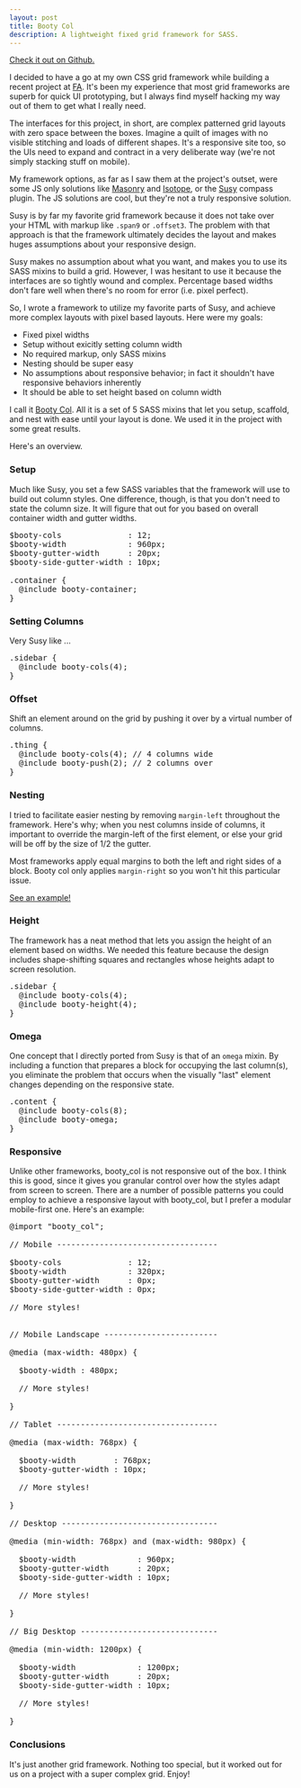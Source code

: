 ```yaml
---
layout: post
title: Booty Col
description: A lightweight fixed grid framework for SASS.
---
```


[Check it out on Github.](http://github.com/keighl/booty_col)

I decided to have a go at my own CSS grid framework while building a recent project at [FA](http://thinkfa.com). It's been my experience that most grid frameworks are superb for quick UI prototyping, but I always find myself hacking my way out of them to get what I really need.

The interfaces for this project, in short, are complex patterned grid layouts with zero space between the boxes. Imagine a quilt of images with no visible stitching and loads of different shapes. It's a responsive site too, so the UIs need to expand and contract in a very deliberate way (we're not simply stacking stuff on mobile).

My framework options, as far as I saw them at the project's outset, were some JS only solutions like [Masonry](http://masonry.desandro.com/) and [Isotope](http://isotope.metafizzy.co/), or the [Susy](http://susy.oddbird.net/) compass plugin. The JS solutions are cool, but they're not a truly responsive solution.

Susy is by far my favorite grid framework because it does not take over your HTML with markup like `.span9` or `.offset3`. The problem with that approach is that the framework ultimately decides the layout and makes huges assumptions about your responsive design.

Susy makes no assumption about what you want, and makes you to use its SASS mixins to build a grid. However, I was hesitant to use it because the interfaces are so tightly wound and complex. Percentage based widths don't fare well when there's no room for error (i.e. pixel perfect).

So, I wrote a framework to utilize my favorite parts of Susy, and achieve more complex layouts with pixel based layouts. Here were my goals:

* Fixed pixel widths
* Setup without exicitly setting column width
* No required markup, only SASS mixins
* Nesting should be super easy
* No assumptions about responsive behavior; in fact it shouldn't have responsive behaviors inherently
* It should be able to set height based on column width

I call it [Booty Col](http://github.com/keighl/boot_col). All it is a set of 5 SASS mixins that let you setup, scaffold, and nest with ease until your layout is done. We used it in the project with some great results.

Here's an overview.

### Setup

Much like Susy, you set a few SASS variables that the framework will use to build out column styles. One difference, though, is that you don't need to state the column size. It will figure that out for you based on overall container width and gutter widths.

<pre class="prettyprint lang-css">
$booty-cols              : 12;
$booty-width             : 960px;
$booty-gutter-width      : 20px;
$booty-side-gutter-width : 10px;

.container {
  @include booty-container;
}
</pre>

### Setting Columns

Very Susy like ...

<pre class="prettyprint lang-css">
.sidebar {
  @include booty-cols(4);
}
</pre>

### Offset

Shift an element around on the grid by pushing it over by a virtual number of columns.

<pre class="prettyprint lang-css">
.thing {
  @include booty-cols(4); // 4 columns wide
  @include booty-push(2); // 2 columns over
}
</pre>

### Nesting

I tried to facilitate easier nesting by removing `margin-left` throughout the framework. Here's why; when you nest columns inside of columns, it important to override the margin-left of the first element, or else your grid will be off by the size of 1/2 the gutter.

Most frameworks apply equal margins to both the left and right sides of a block. Booty col only applies `margin-right` so you won't hit this particular issue.

[See an example!](http://keighl.github.com/booty_col)

### Height

The framework has a neat method that lets you assign the height of an element based on widths. We needed this feature because the design includes shape-shifting squares and rectangles whose heights adapt to screen resolution.

<pre class="prettyprint lang-css">
.sidebar {
  @include booty-cols(4);
  @include booty-height(4);
}
</pre>

### Omega

One concept that I directly ported from Susy is that of an `omega` mixin. By including a function that prepares a block for occupying the last column(s), you eliminate the problem that occurs when the visually "last" element changes depending on the responsive state.

<pre class="prettyprint lang-css">
.content {
  @include booty-cols(8);
  @include booty-omega;
}
</pre>

### Responsive

Unlike other frameworks, booty_col is not responsive out of the box. I think this is good, since it gives you granular control over how the styles adapt from screen to screen. There are a number of possible patterns you could employ to achieve a responsive layout with booty_col, but I prefer a modular mobile-first one. Here's an example:

<pre class="prettyprint lang-css">
@import "booty_col";

// Mobile ----------------------------------

$booty-cols              : 12;
$booty-width             : 320px;
$booty-gutter-width      : 0px;
$booty-side-gutter-width : 0px;

// More styles!


// Mobile Landscape ------------------------

@media (max-width: 480px) {

  $booty-width : 480px;

  // More styles!

}

// Tablet ----------------------------------

@media (max-width: 768px) {

  $booty-width        : 768px;
  $booty-gutter-width : 10px;

  // More styles!

}

// Desktop ---------------------------------

@media (min-width: 768px) and (max-width: 980px) {

  $booty-width             : 960px;
  $booty-gutter-width      : 20px;
  $booty-side-gutter-width : 10px;

  // More styles!

}

// Big Desktop -----------------------------

@media (min-width: 1200px) {

  $booty-width             : 1200px;
  $booty-gutter-width      : 20px;
  $booty-side-gutter-width : 10px;

  // More styles!

}
</pre>

### Conclusions

It's just another grid framework. Nothing too special, but it worked out for us on a project with a super complex grid. Enjoy!


